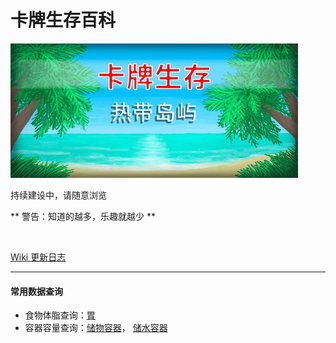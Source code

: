 # 卡牌生存百科

![](image/header_schinese.jpeg)

持续建设中，请随意浏览

** 警告：知道的越多，乐趣就越少 **

<br>

[Wiki 更新日志](wiki_update.md)

---

#### 常用数据查询

-   食物体脂查询：[胃](Stomach.md#可被以下操作改变)
-   容器容量查询：[储物容器](tag_Bag.md)， [储水容器](tag_WaterContainer.md)

<!-- <iframe name="nrd_studio_embed" frameborder="0" style="display:block;width:800px; height:600px;" src="https://nrdstudio.cn/view/embed/2ed0dffbd7a54f31526c65ca2b89088d"></iframe> -->


<script src="https://utteranc.es/client.js"
        repo="crazyjunichi/card-survival-wiki"
        issue-term="test_index"
        label="评论"
        theme="boxy-light"
        crossorigin="anonymous"
        async>
</script>


<!-- <div id="gitalk-container"></div>
<link rel="stylesheet" href="https://cdn.jsdelivr.net/npm/gitalk@1/dist/gitalk.css">
<script src="https://cdn.jsdelivr.net/npm/gitalk@1/dist/gitalk.min.js"></script>
<script>
        let interval = setInterval(function () {
            if (typeof (Gitalk) != 'undefined') {
                  const gitalk = new Gitalk({
                  clientID: 'b53ea9bbde439121bb48',
                  clientSecret: '228aa9b976e9800ccc316f8b0ea275af1d9409cc',
                  repo: 'card-survival-wiki',      // The repository of store comments,
                  owner: 'crazyjunichi',
                  admin: ['crazyjunichi'],
                  id: 'test_index',      // Ensure uniqueness and length less than 50
                  distractionFreeMode: false  // Facebook-like distraction free mode
                })

                gitalk.render('gitalk-container')
                clearInterval(interval)
            }
        }, 100);
</script> -->
